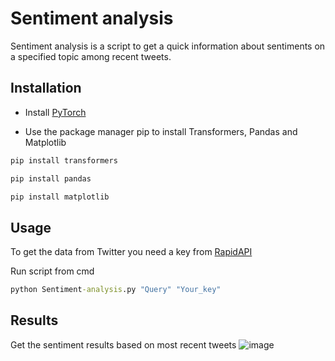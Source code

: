 # Sentiment analysis
Sentiment analysis is a script to get a quick information about sentiments on a specified topic among recent tweets.

## Installation
- Install [PyTorch](https://pytorch.org/get-started/locally/)

- Use the package manager pip to install Transformers, Pandas and Matplotlib
```bash
pip install transformers
```
```bash
pip install pandas
```
```bash
pip install matplotlib
```

## Usage
To get the data from Twitter you need a key from [RapidAPI](https://rapidapi.com/alexanderxbx/api/twitter-api45/)

Run script from cmd
```cmd
python Sentiment-analysis.py "Query" "Your_key"
```

## Results
Get the sentiment results based on most recent tweets
![image](https://github.com/KajtekH/Sentiment-analysis/assets/115455034/5e57ea2e-6f9f-4f43-82cc-7ee649cdfc5f)

